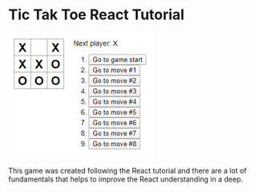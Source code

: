# Tic Tak Toe React Tutorial

![Game Sample](https://github.com/eduardoalba/tic-tac-toe-react-tutorial/blob/master/public/assets/readme-sample.png)

This game was created following the React  tutorial and there are a lot of fundamentals that helps to improve the React understanding in a deep.
